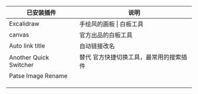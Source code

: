 
| 已安装插件                  | 说明                   |
| ---------------------- | -------------------- |
| Excalidraw             | 手绘风的画板 \| 白板工具       |
| canvas                 | 官方出品的白板工具            |
| Auto link title        | 自动链接改名               |
| Another Quick Switcher | 替代 官方快捷切换工具，最常用的搜索插件 |
| Patse Image Rename     |                      |
|                        |                      |
|                        |                      |
|                        |                      |


